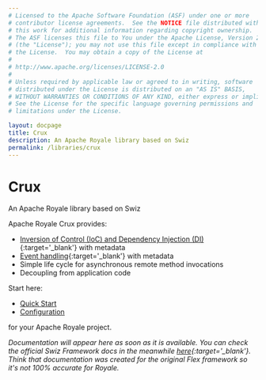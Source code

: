 ```yaml
---
# Licensed to the Apache Software Foundation (ASF) under one or more
# contributor license agreements.  See the NOTICE file distributed with
# this work for additional information regarding copyright ownership.
# The ASF licenses this file to You under the Apache License, Version 2.0
# (the "License"); you may not use this file except in compliance with
# the License.  You may obtain a copy of the License at
# 
# http://www.apache.org/licenses/LICENSE-2.0
# 
# Unless required by applicable law or agreed to in writing, software
# distributed under the License is distributed on an "AS IS" BASIS,
# WITHOUT WARRANTIES OR CONDITIONS OF ANY KIND, either express or implied.
# See the License for the specific language governing permissions and
# limitations under the License.

layout: docpage
title: Crux
description: An Apache Royale library based on Swiz
permalink: /libraries/crux
---
```


# Crux

An Apache Royale library based on Swiz

Apache Royale Crux provides:

- [Inversion of Control (IoC) and Dependency Injection (DI)](https://www.codeproject.com/articles/592372/dependency-injection-di-vs-inversion-of-control-io){:target='_blank'} with metadata
- [Event handling](https://en.wikipedia.org/wiki/Event_(computing)){:target='_blank'} with metadata
- Simple life cycle for asynchronous remote method invocations
- Decoupling from application code

Start here:

- [Quick Start](libraries/crux/quickstart)
- [Configuration](libraries/crux/configuration)

for your Apache Royale project.

*Documentation will appear here as soon as it is available. You can check the official Swiz Framework docs in the meanwhile [here](https://swizframework.jira.com/wiki/spaces/SWIZ/overview){:target='_blank'}. Think that documentation was created for the original Flex framework so it's not 100% accurate for Royale.*
